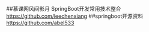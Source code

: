 ##慕课网风间影月 SpringBoot开发常用技术整合
https://github.com/leechenxiang
##springboot开源资料
https://github.com/abel533